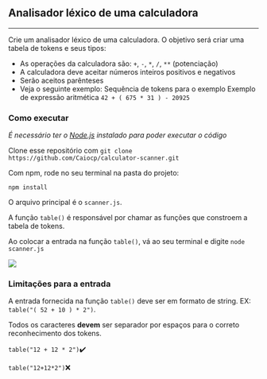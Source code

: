 ## Analisador léxico de uma calculadora

---

Crie um analisador léxico de uma calculadora. O objetivo será criar uma tabela de tokens e seus tipos:

- As operações da calculadora são: `+`, `-`, `*`, `/`, `**` (potenciação)
- A calculadora deve aceitar números inteiros positivos e negativos
- Serão aceitos parênteses
- Veja o seguinte exemplo: Sequência de tokens para o exemplo Exemplo de expressão aritmética `42 + ( 675 * 31 ) - 20925`


### Como executar

*É necessário ter o [Node.js](https://nodejs.org/en/) instalado para poder executar o código*

Clone esse repositório com `git clone https://github.com/Caiocp/calculator-scanner.git`

Com npm, rode no seu terminal na pasta do projeto:

`npm install`

O arquivo principal é o `scanner.js`.

A função `table()` é responsável por chamar as funções que constroem a tabela de tokens.

Ao colocar a entrada na função `table()`, vá ao seu terminal e digite `node scanner.js`

![](exmaple-exec.gif)

### Limitações para a entrada

A entrada fornecida na função `table()` deve ser em formato de string. EX: `table("( 52 + 10 ) * 2")`.

Todos os caracteres **devem** ser separador por espaços para o correto reconhecimento dos tokens.

`table("12 + 12 * 2")`✔️

`table("12+12*2")`❌
